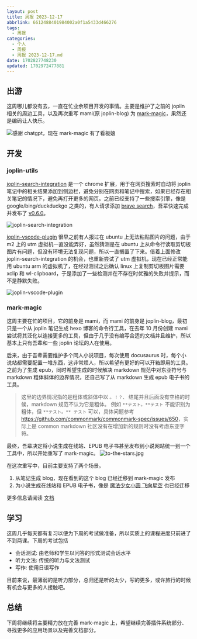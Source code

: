 ```yaml
---
layout: post
title: 周报 2023-12-17
abbrlink: 6612488401984002a0f1a5433d466276
tags:
  - 周报
categories:
  - 个人
  - 周报
  - 周报 2023-12-17.md
date: 1702827748230
updated: 1702972477881
---
```


## 出游

这周哪儿都没有去，一直在忙业余项目开发的事情。主要是维护了之前的 joplin 相关的周边工具，以及再次重写 mami(原 joplin-blog) 为 [mark-magic](https://github.com/mark-magic/mark-magic)，果然还是编码让人快乐。

![感谢 chatgpt，现在 mark-magic 有了看板娘](https://mark-magic.rxliuli.com/mark-magic.jpg)

## 开发

### joplin-utils

[joplin-search-integration](https://chrome.google.com/webstore/detail/joplin-search-integration/mcjkdcifkhjenpfjacnbhpdcnjknjkhj) 是一个 chrome 扩展，用于在网页搜索时自动将 joplin 笔记中的相关结果添加到侧边栏，避免分别在网页和笔记中搜索，如果已经存在相关笔记的情况下，避免再打开更多的网页。之前已经支持了一些搜索引擎，像是 google/bing/duckduckgo 之类的，有人请求添加 [brave search](https://github.com/rxliuli/joplin-utils/issues/90)，吾辈快速完成并发布了 [v0.6.0](https://github.com/rxliuli/joplin-utils/releases/tag/joplin-search-integration%400.6.0)。

![joplin-search-integration](https://github.com/rxliuli/joplin-utils/assets/24560368/8fe80393-46d8-422d-b67b-37babf10770f)

[joplin-vscode-plugin](https://marketplace.visualstudio.com/items?itemName=rxliuli.joplin-vscode-plugin) 很早之前有人报过在 ubuntu 上无法粘贴图片的问题，由于 m2 上的 utm 虚拟机一直没能弄好，虽然猜测是在 ubuntu 上从命令行读取剪切板图片有问题，但没有环境无法复现问题，所以一直搁置了下来。借着上面修改 joplin-search-integration 的机会，也重新尝试了 utm 虚拟机，现在已经正常能用 ubuntu arm 的虚拟机了，在经过测试之后确认 linux 上复制剪切板图片需要 xclip 和 wl-clipboard，于是添加了一些检测并在不存在时优雅的失败并提示，而不是静默失败。

![joplin-vscode-plugin](https://github.com/rxliuli/joplin-utils/assets/24560368/149dba0f-5f30-430d-abcb-de9a4a183459)

### mark-magic

这周主要在忙的项目，它的前身是 mami，而 mami 的前身是 joplin-blog，最初只是一个从 joplin 笔记生成 hexo 博客的命令行工具，在去年 10 月份创建 mami 尝试将其泛化以连接更多的工具，但由于几乎没有编写合适的文档并且维护，所以基本上只有吾辈和一些 joplin 论坛的人在使用。

后来，由于吾辈需要维护多个同人小说项目，每次使用 docusaurus 时，每个小说站都需要配置一堆东西，这非常烦人，所以希望有更好的可以开箱即用的工具。之前为了生成 epub，同时希望生成的时候解决 markdown 规范中对东亚符号与 markdown 粗体斜体的边界情况，还自己写了从 markdown 生成 epub 电子书的工具。

> 这里的边界情况指的是粗体或斜体中以 `。！？、` 结尾并且后面没有空格的时候，markdown 规范不认为它是粗体。
> 例如 `**テスト。**テスト` 不能识别为粗体，但 `**テスト。** テスト` 可以，具体问题参考 <https://github.com/commonmark/commonmark-spec/issues/650>，实际上是 common markdown 社区没有在增加新的规则时没有考虑东亚字符。

最终，吾辈决定将小说生成在线站、EPUB 电子书甚至发布到小说网站统一到一个工具中，所以开始重写了 mark-magic。
![to-the-stars.jpg](/resources/78d27fc3c56748e2afeeb172fb243013.jpg)

在这次重写中，目前主要支持了两个场景。

1. 从笔记生成 blog，现在看到的这个 blog 已经迁移到 mark-magic 发布
2. 为小说生成在线站和 EPUB 电子书，像是 [魔法少女小圆 飞向星空](https://tts.liuli.moe/) 也已经迁移

更多信息请阅读 [文档](https://mark-magic.rxliuli.com/)

## 学习

这周几乎每天都有复习以便为下周的考试做准备，所以实质上的课程进度只前进了不到两课。下周的考试包括

- 会话测试: 由老师和学生以问答的形式测试会话水平
- 听力文法: 传统的听力与文法测试
- 写作: 使用日语写作

目前来说，最薄弱的是听力部分，总归还是听的太少，写的更多，或许旅行的时候有机会与更多的人接触吧。

## 总结

下周将继续将主要精力放在完善 mark-magic 上，希望继续完善插件系统部分、寻找更多的应用场景以及完善文档部分。

